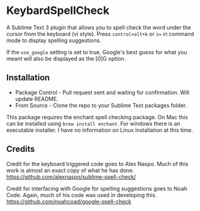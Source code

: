 KeybardSpellCheck
================

A Sublime Text 3 plugin that allows you to spell check the word under the cursor from the keyboard (vi style). Press ```control+alt+k``` or ```z=``` 
in command mode to display spelling suggestions. 

If the ```use_google``` setting is set to true, Google's best guess for what you meant will also be displayed as the [0]G option.


Installation
------------

  + Package Control - Pull request sent and waiting for confirmation. Will update README.
  + From Source - Clone the repo to your Sublime Text packages folder.

  This package requires the enchant spell checking package. On Mac this can be installed using ```brew install enchant```. 
  For windows there is an executable installer. I have no information on Linux installation at this time. 


 Credits
 -------
 Credit for the keyboard triggered code goes to Alex Naspo. Much of this work is almost an exact copy of what he has done. 
 https://github.com/alexnaspo/sublime-spell-check/

 Credit for interfacing with Google for spelling suggestions goes to Noah Code. Again, much of his code was used in developing this. 
 https://github.com/noahcoad/google-spell-check